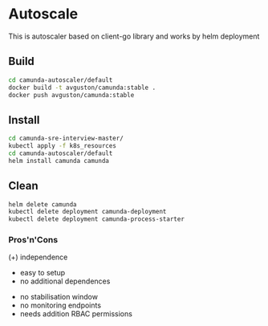 # Autoscale

This is autoscaler based on client-go library and works by helm deployment

## Build

```bash
cd camunda-autoscaler/default
docker build -t avguston/camunda:stable .
docker push avguston/camunda:stable
```


## Install

```bash
cd camunda-sre-interview-master/
kubectl apply -f k8s_resources
cd camunda-autoscaler/default
helm install camunda camunda
```

## Clean

```bash
helm delete camunda
kubectl delete deployment camunda-deployment
kubectl delete deployment camunda-process-starter
```

### Pros'n'Cons

(+) independence
+ easy to setup
+ no additional dependences

- no stabilisation window
- no monitoring endpoints
- needs addition RBAC permissions